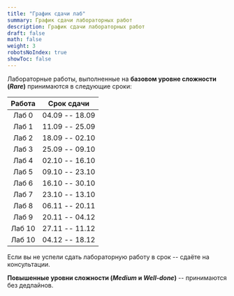 ```yaml
---
title: "График сдачи лаб"
summary: График сдачи лабораторных работ
description: График сдачи лабораторных работ
draft: false
math: false
weight: 3
robotsNoIndex: true
showToc: false
---
```


Лабораторные работы, выполненные на **базовом уровне сложности (*Rare*)** принимаются в следующие сроки:

| Работа    | Срок сдачи        |
| :-------: | :-------:         |
| Лаб 0     |  04.09 -- 18.09   |
| Лаб 1     |  11.09 -- 25.09   |
| Лаб 2     |  18.09 -- 02.10   |
| Лаб 3     |  25.09 -- 09.10   |
| Лаб 4     |  02.10 -- 16.10   |
| Лаб 5     |  09.10 -- 23.10   |
| Лаб 6     |  16.10 -- 30.10   |
| Лаб 7     |  23.10 -- 13.10   |
| Лаб 8     |  06.11 -- 20.11   |
| Лаб 9     |  20.11 -- 04.12   |
| Лаб 10    |  27.11 -- 11.12   |
| Лаб 10    |  04.12 -- 18.12   |

Если вы не успели сдать лабораторную работу в срок -- сдаёте на консультации.

**Повышенные уровни сложности (*Medium* и *Well-done*)** -- принимаются без дедлайнов.
